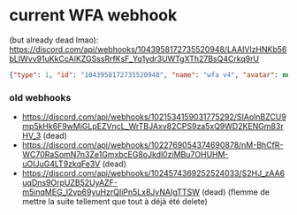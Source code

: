 # current WFA webhook
(but already dead lmao):
https://discord.com/api/webhooks/1043958172735520948/LAAIVlzHNKb56bLIWvv91uKkCcAIKZGSssRrfKsF_Yq1ydr3UWTgXTh27BsQ4Crkq9rU
```json
{"type": 1, "id": "1043958172735520948", "name": "wfa v4", "avatar": null, "channel_id": "1040261409759563826", "guild_id": "1040257156626268251", "application_id": null, "token": "LAAIVlzHNKb56bLIWvv91uKkCcAIKZGSssRrfKsF_Yq1ydr3UWTgXTh27BsQ4Crkq9rU"}
```

### old webhooks
- https://discord.com/api/webhooks/1021534159031775292/SIAolnBZCU9mp5kHk6F9wMjGLpEZVncL_WrTBJAxv82CPS9za5xQ9WD2KENGm83rHV_3 (dead)
- https://discord.com/api/webhooks/1022769054374690878/nM-BhCfR-WC70RaSomN7n3Ze1GmxbcEG8oJkdl0ziMBu7OHUHM-uOIJuG4LT9zkqFe3V (dead)
- https://discord.com/api/webhooks/1024574369252524033/S2HJ_zAA6uqDns9OrpUZB52UyAZF-m5inqMEG_l2vp69yuHzrQIiPn5Lx8JvNAIgTTSW (dead)
(flemme de mettre la suite tellement que tout à déjà été delete)
